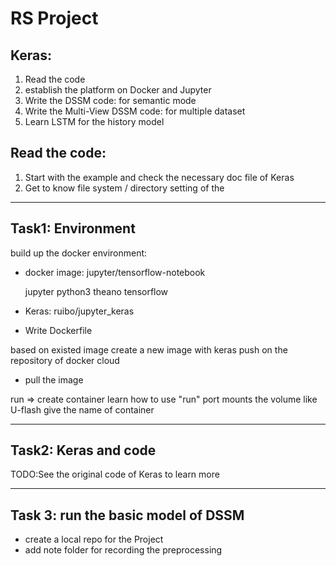 # RS Project

## Keras:
1. Read the code
2. establish the platform on Docker and Jupyter
3. Write the DSSM code: for semantic mode
4. Write the Multi-View DSSM code: for multiple dataset
5. Learn LSTM for the history model

## Read the code:
1. Start with the example and check the necessary doc file of Keras
2. Get to know file system /  directory setting of the

---
## Task1: Environment

build up the docker environment:
- docker image: jupyter/tensorflow-notebook

	jupyter
	python3
	theano
	tensorflow
- Keras: ruibo/jupyter_keras

- Write Dockerfile

 based on existed image
 create a new image with keras
 push on the repository of docker cloud

- pull the image

 run => create container
 learn how to use "run"
 port
 mounts the volume like U-flash
 give the name of container

---
## Task2: Keras and code
TODO:See the original code of Keras to learn more

----
## Task 3: run the basic model of DSSM
- create a local repo for the Project
- add note folder for recording the preprocessing
